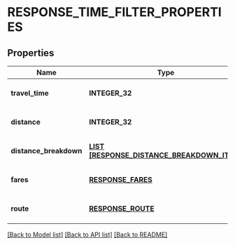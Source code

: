 # RESPONSE_TIME_FILTER_PROPERTIES

## Properties
Name | Type | Description | Notes
------------ | ------------- | ------------- | -------------
**travel_time** | **INTEGER_32** |  | [optional] [default to null]
**distance** | **INTEGER_32** |  | [optional] [default to null]
**distance_breakdown** | [**LIST [RESPONSE_DISTANCE_BREAKDOWN_ITEM]**](ResponseDistanceBreakdownItem.md) |  | [optional] [default to null]
**fares** | [**RESPONSE_FARES**](ResponseFares.md) |  | [optional] [default to null]
**route** | [**RESPONSE_ROUTE**](ResponseRoute.md) |  | [optional] [default to null]

[[Back to Model list]](../README.md#documentation-for-models) [[Back to API list]](../README.md#documentation-for-api-endpoints) [[Back to README]](../README.md)


